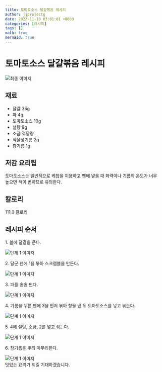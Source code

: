```yaml
---
title: 토마토소스 달걀볶음 레시피
author: jjprojectg
date: 2023-11-19 03:01:01 +0000
categories: [레시피]
tags: []
math: true
mermaid: true
---
```

<meta name="og:type" content="website"/>
<meta charset="UTF-8"/>
<div class="header">
  <h1>토마토소스 달걀볶음 레시피</h1>
</div>

<div class="container my-4">
  <div class="row">
    <div class="col-12 col-md-6">
      <div class="recipe-image">
        <img src="http://www.foodsafetykorea.go.kr/uploadimg/20141117/20141117053716_1416213436761.jpg" class="step-image" alt="최종 이미지"/>
      </div>
    </div>
    <div class="col-12 col-md-6">
      <div class="ingredients">
        <h2>재료</h2>
        <ul class="card">
          <li> 달걀 35g </li>
          <li>  파 4g </li>
          <li>  토마토소스 10g </li>
          <li>  설탕 8g </li>
          <li>  소금 적당량 </li>
          <li>  식물성기름 2g </li>
          <li>  참기름 1g </li>
</ul>
      </div>
    </div>
    <div class="col-12 col-md-6">
      <div class="ingredients">
        <h2>저감 요리팁</h2>
        <div class="card"> 
          <p>
            토마토소스는 일반적으로 케첩을 이용하고 팬에 넣을 때 화력이나 기름의 온도가 너무 높으면 색이 변하므로 유의한다.
          </p>
        </div>
      </div>
      <div class="ingredients">
        <h2>칼로리</h2>
        <div class="card"> 
          <p>
            111.0 칼로리
          </p>
        </div>
      </div>
    </div>
  </div>

  <h2 class="my-4">레시피 순서</h2>
  <div class="card recipe-card">
    <div class="card-body recipe-step">
      <p class="card-text step-description">1. 볼에 달걀을 푼다.</p>
      <img src="http://www.foodsafetykorea.go.kr/uploadimg/cook/982-1.jpg" alt="단계 1 이미지" class="step-image"/>
    </div>
  </div>
  <div class="card recipe-card">
    <div class="card-body recipe-step">
      <p class="card-text step-description">2. 달군 팬에 1을 볶아 스크램블을 만든다.</p>
      <img src="http://www.foodsafetykorea.go.kr/uploadimg/cook/982-2.jpg" alt="단계 1 이미지" class="step-image"/>
    </div>
  </div>
  <div class="card recipe-card">
    <div class="card-body recipe-step">
      <p class="card-text step-description">3. 파를 송송 썬다.</p>
      <img src="http://www.foodsafetykorea.go.kr/uploadimg/cook/982-3.jpg" alt="단계 1 이미지" class="step-image"/>
    </div>
  </div>
  <div class="card recipe-card">
    <div class="card-body recipe-step">
      <p class="card-text step-description">4. 기름을 두른 팬에 3을 먼저 볶아 향을 낸 뒤 토마토소스를 넣고 볶는다.</p>
      <img src="http://www.foodsafetykorea.go.kr/uploadimg/cook/982-4.jpg" alt="단계 1 이미지" class="step-image"/>
    </div>
  </div>
  <div class="card recipe-card">
    <div class="card-body recipe-step">
      <p class="card-text step-description">5. 4에 설탕, 소금, 2를 넣고 섞는다.</p>
      <img src="http://www.foodsafetykorea.go.kr/uploadimg/cook/982-5.jpg" alt="단계 1 이미지" class="step-image"/>
    </div>
  </div>
  <div class="card recipe-card">
    <div class="card-body recipe-step">
      <p class="card-text step-description">6. 참기름을 뿌려 마무리한다.</p>
      <img src="http://www.foodsafetykorea.go.kr/uploadimg/cook/982-6.jpg" alt="단계 1 이미지" class="step-image"/>
    </div>
  </div>

</div>
맛있는 요리가 되길 기대하겠습니다.
